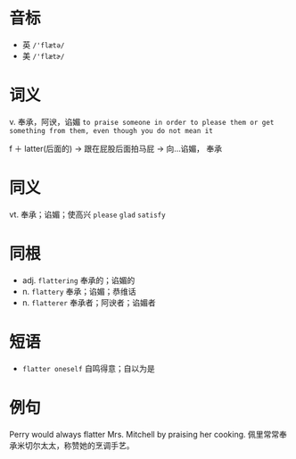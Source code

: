 # 音标

- 英 `/'flætə/`
- 美 `/'flætɚ/`

# 词义

v. 奉承，阿谀，谄媚
`to praise someone in order to please them or get something from them, even though you do not mean it`



f ＋ latter(后面的) → 跟在屁股后面拍马屁 → 向…谄媚， 奉承

# 同义

vt. 奉承；谄媚；使高兴
`please` `glad` `satisfy`

# 同根

- adj. `flattering` 奉承的；谄媚的
- n. `flattery` 奉承；谄媚；恭维话
- n. `flatterer` 奉承者；阿谀者；谄媚者

# 短语

- `flatter oneself` 自鸣得意；自以为是

# 例句

Perry would always flatter Mrs. Mitchell by praising her cooking.
佩里常常奉承米切尔太太，称赞她的烹调手艺。


